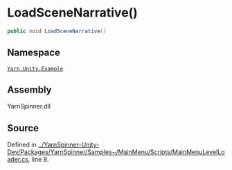 # LoadSceneNarrative\(\)

```csharp
public void LoadSceneNarrative()
```

## Namespace

[`Yarn.Unity.Example`](../)

## Assembly

YarnSpinner.dll

## Source

Defined in [../YarnSpinner-Unity-Dev/Packages/YarnSpinner/Samples~/MainMenu/Scripts/MainMenuLevelLoader.cs](https://github.com/YarnSpinnerTool/YarnSpinner-Unity//blob/develop/Samples~/MainMenu/Scripts/MainMenuLevelLoader.cs#L8), line 8.

